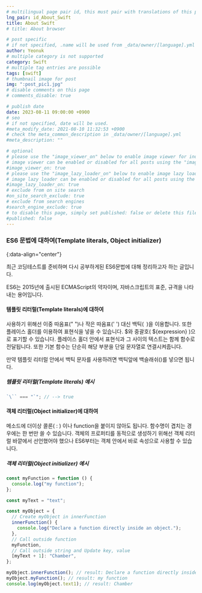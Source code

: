 ```yaml
---
# multilingual page pair id, this must pair with translations of this page. (This name must be unique)
lng_pair: id_About_Swift
title: About Swift
# title: About browser

# post specific
# if not specified, .name will be used from _data/owner/[language].yml
author: Yeonuk
# multiple category is not supported
category: Swift
# multiple tag entries are possible
tags: [swift]
# thumbnail image for post
img: ":post_pic1.jpg"
# disable comments on this page
# comments_disable: true

# publish date
date: 2023-08-11 09:00:00 +0900
# seo
# if not specified, date will be used.
#meta_modify_date: 2021-08-10 11:32:53 +0900
# check the meta_common_description in _data/owner/[language].yml
#meta_description: ""

# optional
# please use the "image_viewer_on" below to enable image viewer for individual pages or posts (_posts/ or [language]/_posts folders).
# image viewer can be enabled or disabled for all posts using the "image_viewer_posts: true" setting in _data/conf/main.yml.
#image_viewer_on: true
# please use the "image_lazy_loader_on" below to enable image lazy loader for individual pages or posts (_posts/ or [language]/_posts folders).
# image lazy loader can be enabled or disabled for all posts using the "image_lazy_loader_posts: true" setting in _data/conf/main.yml.
#image_lazy_loader_on: true
# exclude from on site search
#on_site_search_exclude: true
# exclude from search engines
#search_engine_exclude: true
# to disable this page, simply set published: false or delete this file
#published: false
---
```


<!-- outline-start -->

### ES6 문법에 대하여(Template literals, Object initializer)

{:data-align="center"}

<!-- outline-end -->

최근 코딩테스트를 준비하며 다시 공부하게된 ES6문법에 대해 정리하고자 하는 글입니다.

ES6는 2015년에 출시된 ECMAScript의 약자이며, 자바스크립트의 표준, 규격을 나타내는 용어입니다.

#### 템플릿 리터럴(Template literals)에 대하여

사용하기 위해선 이중 따옴표(" ")나 작은 따옴표(' ') 대신 백틱(` `)을 이용합니다. 또한 플레이스 홀더를 이용하여 표현식을 넣을 수 있습니다. $와 중괄호( ${expression} )으로 표기할 수 있습니다. 플레이스 홀더 안에서 표현식과 그 사이의 텍스트는 함께 함수로 전달됩니다. 또한 기본 함수는 단순히 해당 부분을 단일 문자열로 연결시켜줍니다.

만약 템플릿 리터럴 안에서 백틱 문자를 사용하려면 백틱앞에 백슬래쉬(\)를 넣으면 됩니다.

##### 템플릿 리터럴(Template literals) 예시

```javascript
`\`` === "`"; // --> true
```

#### 객체 리터럴(Object initializer)에 대하여

메소드에 더이상 콜론( : ) 이나 function을 붙이지 않아도 됩니다.
함수명이 겹치는 경우에는 한 번만 쓸 수 있습니다.
객체의 프로퍼티를 동적으로 생성하기 위해선 객체 리터럴 바깥에서 선언했어야 했으나 ES6부터는 객체 안에서 바로 속성으로 사용할 수 있습니다.

##### 객체 리터럴(Object initializer) 예시

```javascript
const myFunction = function () {
  console.log("my function");
};

const myText = "text";

const myObject = {
  // Create myObject in innerFunction
  innerFunction() {
    console.log("Declare a function directly inside an object.");
  },
  // Call outside function
  myFunction,
  // Call outside string and Update key, value
  [myText + 1]: "Chamber",
};

myObject.innerFunction(); // result: Declare a function directly inside an object.
myObject.myFunction(); // result: my function
console.log(myObject.text1); // result: Chamber
```
